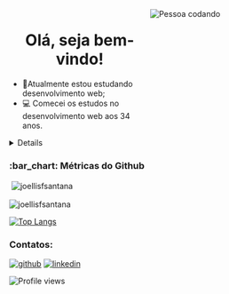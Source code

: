 <img align="right" width="250rem" height="225rem" src="https://github.com/abhisheknaiidu/abhisheknaiidu/blob/master/code.gif?raw=true" alt="Pessoa codando"  />
<h1 align="center">Olá, seja bem-vindo!</h1>
<ul>
 <li>🌱Atualmente estou estudando desenvolvimento web;</li>
 <li>💻 Comecei os estudos no desenvolvimento web aos 34 anos.</li>
</ul>

<details>
  <sumary><b>Algumas linguagens e ferramentas que estou estudando:</b></sumary>
<p align="left"> <a href="https://www.w3schools.com/css/" target="_blank" rel="noreferrer"> <img src="https://raw.githubusercontent.com/devicons/devicon/master/icons/css3/css3-original-wordmark.svg" alt="css3" width="40" height="40"/> </a> <a href="https://git-scm.com/" target="_blank" rel="noreferrer"> <img src="https://www.vectorlogo.zone/logos/git-scm/git-scm-icon.svg" alt="git" width="40" height="40"/> </a> <a href="https://www.w3.org/html/" target="_blank" rel="noreferrer"> <img src="https://raw.githubusercontent.com/devicons/devicon/master/icons/html5/html5-original-wordmark.svg" alt="html5" width="40" height="40"/> </a> <a href="https://developer.mozilla.org/en-US/docs/Web/JavaScript" target="_blank" rel="noreferrer"> <img src="https://raw.githubusercontent.com/devicons/devicon/master/icons/javascript/javascript-original.svg" alt="javascript" width="40" height="40"/> </a> <a href="https://nodejs.org" target="_blank" rel="noreferrer"> <img src="https://raw.githubusercontent.com/devicons/devicon/master/icons/nodejs/nodejs-original-wordmark.svg" alt="nodejs" width="40" height="40"/> </a> <a href="https://reactnative.dev/" target="_blank" rel="noreferrer"> <img src="https://reactnative.dev/img/header_logo.svg" alt="reactnative" width="40" height="40"/> </a> </p>
</details>
  
 <h3> :bar_chart: Métricas do Github</h3>
 
<p>&nbsp;<img align="center" src="https://github-readme-stats.vercel.app/api?username=joellisfsantana&show_icons=true&locale=en" alt="joellisfsantana" /></p>

<p><img align="center" src="https://github-readme-streak-stats.herokuapp.com/?user=joellisfsantana&" alt="joellisfsantana" /></p>

[![Top Langs](https://github-readme-stats.vercel.app/api/top-langs/?username=joellisfsantana)](https://github.com/anuraghazra/github-readme-stats)


<h3 align="left">Contatos:</h3>

[<img src='https://cdn.jsdelivr.net/npm/simple-icons@3.0.1/icons/github.svg' alt='github' height='40'>](https://github.com/joellisfsantana)  [<img src='https://cdn.jsdelivr.net/npm/simple-icons@3.0.1/icons/linkedin.svg' alt='linkedin' height='40'>](https://www.linkedin.com/in/joellisfsantana/) 

![Profile views](https://gpvc.arturio.dev/joellisfsantana)




<!-- Comentários -->
<!--
<p align="left">  
<a href="https://linkedin.com/in/joellisfsantana" target="blank"><img align="center" src="https://raw.githubusercontent.com/rahuldkjain/github-profile-readme-generator/master/src/images/icons/Social/linked-in-alt.svg" alt="joellisfsantana" height="30" width="40" /></a>
</p>
 
<h3 align="center">Contato:</h3>
<p align="left">
<a href="https://linkedin.com/in/joellisfsantana" target="blank"><img align="center" src="https://raw.githubusercontent.com/rahuldkjain/github-profile-readme-generator/master/src/images/icons/Social/linked-in-alt.svg" alt="joellisfsantana" height="30" width="40" /></a>
</p>

<p><img align="left" src="https://github-readme-stats.vercel.app/api/top-langs?username=joellisfsantana&show_icons=true&locale=en&layout=compact" alt="joellisfsantana" /></p>

<p><img align="center" src="https://github-readme-streak-stats.herokuapp.com/?user=joellisfsantana&" alt="joellisfsantana" /></p>
-->

